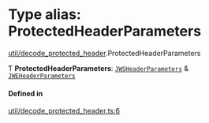 # Type alias: ProtectedHeaderParameters

[util/decode_protected_header](../modules/util_decode_protected_header.md).ProtectedHeaderParameters

Ƭ **ProtectedHeaderParameters**: [`JWSHeaderParameters`](../interfaces/types.JWSHeaderParameters.md) & [`JWEHeaderParameters`](../interfaces/types.JWEHeaderParameters.md)

#### Defined in

[util/decode_protected_header.ts:6](https://github.com/panva/jose/blob/v3.16.0/src/util/decode_protected_header.ts#L6)
